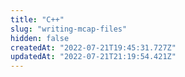 ```yaml
---
title: "C++"
slug: "writing-mcap-files"
hidden: false
createdAt: "2022-07-21T19:45:31.727Z"
updatedAt: "2022-07-21T21:19:54.421Z"
---
```

